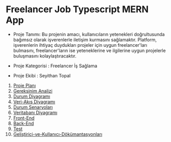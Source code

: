 # Freelancer Job Typescript MERN App

* Proje Tanımı: Bu projenin amacı, kullanıcıların yetenekleri doğrultusunda bağımsız olarak işverenlerle iletişim kurmasını sağlamaktır. Platform, işverenlerin ihtiyaç duydukları projeler için uygun freelancer'ları bulmasını, freelancer'ların ise yeteneklerine ve ilgilerine uygun projelerle buluşmasını kolaylaştıracaktır.

* Proje Kategorisi : Freelancer İş Sağlama

* Proje Ekibi : Seyithan Topal

1. [Proje Planı](https://github.com/Seyit10/freelancer-app/blob/main/ProjePlanı.md)
2. [Gereksinim Analizi](https://github.com/Seyit10/freelancer-app/blob/main/GereksinimAnalizi.md)
3. [Durum Diyagramı](https://github.com/Seyit10/freelancer-app/blob/main/DurumDiyagramı.md)
5. [Veri-Akış Diyagramı]()
6. [Durum Senaryoları](https://github.com/Seyit10/freelancer-app/blob/main/DurumSenaryoları.md)
7. [Veritabanı Diyagramı](https://github.com/Seyit10/freelancer-app/blob/main/VeritabanıDiyagramı.md)
8. [Front-End]()
9. [Back-End]()
10. [Test]()
11. [Geliştirici-ve-Kullanıcı-Dökümantasyonları]()
